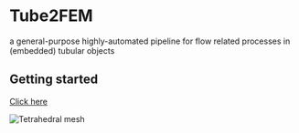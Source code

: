 # Tube2FEM
a general-purpose highly-automated pipeline for flow related processes in (embedded) tubular objects

## Getting started

[Click here](https://www.gibboncode.org) 

![Tetrahedral mesh](https://www.gibboncode.org/img/bunnyMesh.gif) 